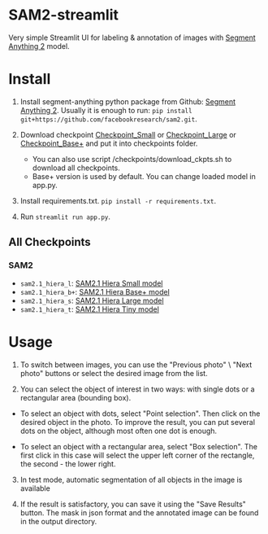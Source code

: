 # SAM2-streamlit
Very simple Streamlit UI for labeling &amp; annotation of images with [Segment Anything 2](https://github.com/facebookresearch/sam2) model.


# Install

 1. Install segment-anything python package from Github: [Segment Anything 2](https://github.com/facebookresearch/sam2). Usually it is enough to run: ```pip install git+https://github.com/facebookresearch/sam2.git```.
 2. Download checkpoint [Checkpoint_Small](https://dl.fbaipublicfiles.com/segment_anything_2/092824/sam2.1_hiera_large.pt) or [Checkpoint_Large](https://dl.fbaipublicfiles.com/segment_anything_2/092824/sam2.1_hiera_large.pt) or [Checkpoint_Base+](https://dl.fbaipublicfiles.com/segment_anything_2/092824/sam2.1_hiera_base_plus.pt) and put it into checkpoints folder.

    - You can also use script /checkpoints/download_ckpts.sh to download all checkpoints.
    - Base+ version is used by default. You can change loaded model in app.py.

 3. Install requirements.txt. ```pip install -r requirements.txt```.
 4. Run ```streamlit run app.py```.


## All Checkpoints

### SAM2
- `sam2.1_hiera_l`: [SAM2.1 Hiera Small model](https://dl.fbaipublicfiles.com/segment_anything_2/092824/sam2.1_hiera_small.pt)
- `sam2.1_hiera_b+`: [SAM2.1 Hiera Base+ model](https://dl.fbaipublicfiles.com/segment_anything_2/092824/sam2.1_hiera_base_plus.pt)
- `sam2.1_hiera_s`: [SAM2.1 Hiera Large model](https://dl.fbaipublicfiles.com/segment_anything_2/092824/sam2.1_hiera_large.pt)
- `sam2.1_hiera_t`: [SAM2.1 Hiera Tiny model](https://dl.fbaipublicfiles.com/segment_anything_2/092824/sam2.1_hiera_tiny.pt)


# Usage

1. To switch between images, you can use the "Previous photo" \ "Next photo" buttons or select the desired image from the list.

2. You can select the object of interest in two ways: with single dots or a rectangular area (bounding box).

- To select an object with dots, select "Point selection". Then click on the desired object in the photo. To improve the result, you can put several dots on the object, although most often one dot is enough.

- To select an object with a rectangular area, select "Box selection". The first click in this case will select the upper left corner of the rectangle, the second - the lower right.

3. In test mode, automatic segmentation of all objects in the image is available

4. If the result is satisfactory, you can save it using the "Save Results" button. The mask in json format and the annotated image can be found in the output directory.